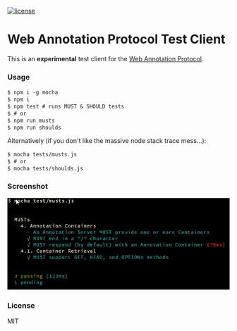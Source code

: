 [![license](https://img.shields.io/github/license/bigbluehat/web-annotation-protocol-tester.svg?maxAge=2592000?style=flat-square)](https://github.com/bigbluehat/web-annotation-protocol-tester)

# Web Annotation Protocol Test Client

This is an **experimental** test client for the
[Web Annotation Protocol](https://www.w3.org/TR/annotation-protocol/).

### Usage

```
$ npm i -g mocha
$ npm i
$ npm test # runs MUST & SHOULD tests
$ # or
$ npm run musts
$ npm run shoulds
```

Alternatively (if you don't like the massive node stack trace mess...):

```
$ mocha tests/musts.js
$ # or
$ mocha tests/shoulds.js
```

### Screenshot

![pretty, right?](screenshot.png)

### License

MIT
